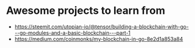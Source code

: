# Awesome projects to learn from
- https://steemit.com/utopian-io/@tensor/building-a-blockchain-with-go---go-modules-and-a-basic-blockchain---part-1
- https://medium.com/coinmonks/my-blockchain-in-go-8e2d1a853a84
